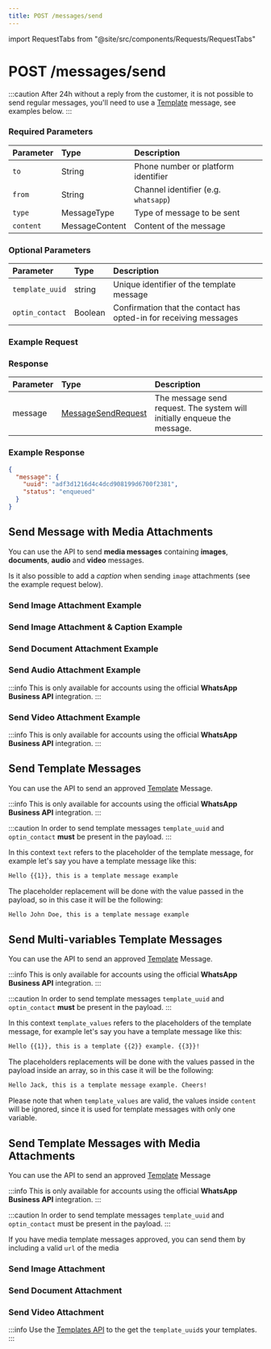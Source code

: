 ```yaml
---
title: POST /messages/send
---
```


import RequestTabs from "@site/src/components/Requests/RequestTabs"

# POST /messages/send

:::caution
After 24h without a reply from the customer, it is not possible to send regular messages, you'll need to use a [Template](#send-template-messages) message, see examples below.
:::

### Required Parameters

| Parameter | Type           | Description                          |
| :-------- | :------------- | :----------------------------------- |
| `to`      | String         | Phone number or platform identifier  |
| `from`    | String         | Channel identifier (e.g. `whatsapp`) |
| `type`    | MessageType    | Type of message to be sent           |
| `content` | MessageContent | Content of the message               |

### Optional Parameters

| Parameter       | Type    | Description                                                       |
| :-------------- | :------ | :---------------------------------------------------------------- |
| `template_uuid` | string  | Unique identifier of the template message                         |
| `optin_contact` | Boolean | Confirmation that the contact has opted-in for receiving messages |

### Example Request

<RequestTabs endpoint='messages_api' request="post_messages"/>

### Response

| Parameter | Type                                                                   | Description                                                              |
| :-------- | :--------------------------------------------------------------------- | :----------------------------------------------------------------------- |
| message   | [MessageSendRequest](/api_reference/object_types/message_send_request) | The message send request. The system will initially enqueue the message. |

### Example Response

```json title=response.json
{
  "message": {
    "uuid": "adf3d1216d4c4dcd908199d6700f2381",
    "status": "enqueued"
  }
}
```

## Send Message with Media Attachments

You can use the API to send **media messages** containing **images**, **documents**, **audio** and **video** messages.

Is it also possible to add a _caption_ when sending `image` attachments (see the example request below).

### Send Image Attachment Example

<RequestTabs endpoint='messages_api' request="post_messages_image"/>

### Send Image Attachment & Caption Example

<RequestTabs endpoint='messages_api' request="post_messages_image_caption"/>

### Send Document Attachment Example

<RequestTabs endpoint='messages_api' request="post_messages_document"/>

### Send Audio Attachment Example

:::info
This is only available for accounts using the official **WhatsApp Business API** integration.
:::

<RequestTabs endpoint='messages_api' request="post_messages_audio"/>

### Send Video Attachment Example

:::info
This is only available for accounts using the official **WhatsApp Business API** integration.
:::

<RequestTabs endpoint='messages_api' request="post_messages_video"/>

## Send Template Messages

You can use the API to send an approved [Template](/api_reference/object_types/template) Message.

:::info
This is only available for accounts using the official **WhatsApp Business API** integration.
:::

:::caution
In order to send template messages `template_uuid` and `optin_contact` **must** be present in the payload.
:::

<RequestTabs endpoint='messages_api' request="post_messages_template"/>

In this context `text` refers to the placeholder of the template message, for example let's say you have a template message like this:

```bash title=template_example
Hello {{1}}, this is a template message example
```

The placeholder replacement will be done with the value passed in the payload, so in this case it will be the following:

```bash title=template_example
Hello John Doe, this is a template message example
```

## Send Multi-variables Template Messages

You can use the API to send an approved [Template](/api_reference/object_types/template) Message.

:::info
This is only available for accounts using the official **WhatsApp Business API** integration.
:::

:::caution
In order to send template messages `template_uuid` and `optin_contact` **must** be present in the payload.
:::

<RequestTabs endpoint='messages_api' request="post_multi_variable_messages_template"/>

In this context `template_values` refers to the placeholders of the template message, for example let's say you have a template message like this:

```bash title=template_example
Hello {{1}}, this is a template {{2}} example. {{3}}!
```

The placeholders replacements will be done with the values passed in the payload inside an array, so in this case it will be the following:

```bash title=template_example
Hello Jack, this is a template message example. Cheers!
```

Please note that when `template_values` are valid, the values inside `content` will be ignored, since it is used for template messages with only one variable.

## Send Template Messages with Media Attachments

You can use the API to send an approved [Template](/api_reference/object_types/template) Message

:::info
This is only available for accounts using the official **WhatsApp Business API** integration.
:::

:::caution
In order to send template messages `template_uuid` and `optin_contact` must be present in the payload.
:::

If you have media template messages approved, you can send them by including a valid `url` of the media

### Send Image Attachment

<RequestTabs endpoint='messages_api' request="post_messages_template_image"/>

### Send Document Attachment

<RequestTabs endpoint='messages_api' request="post_messages_template_document"/>

### Send Video Attachment

<RequestTabs endpoint='messages_api' request="post_messages_template_video"/>

:::info
Use the [Templates API](/api_reference/template_messages_api/introduction) to the get the `template_uuid`s your templates.
:::

